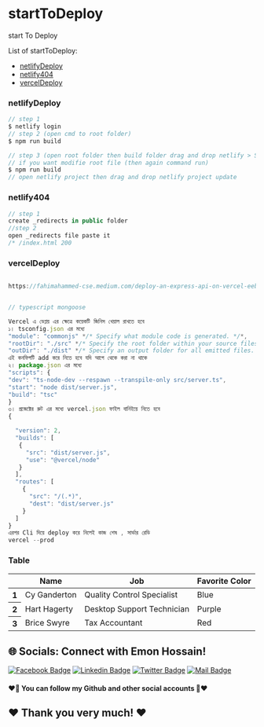 # startToDeploy
start To Deploy


List of startToDeploy:

- [netlifyDeploy](#netlifyDeploy)
- [netlify404](#netlify404)
- [vercelDeploy](#vercelDeploy)


### netlifyDeploy

```js
// step 1 
$ netlify login
// step 2 (open cmd to root folder)
$ npm run build

// step 3 (open root folder then build folder drag and drop netlify > Sites)
// if you want modifie root file (then again command run)
$ npm run build
// open netlify project then drag and drop netlify project update

```

### netlify404

```js
// step 1 
create _redirects in public folder  
//step 2
open _redirects file paste it
/* /index.html 200

```
### vercelDeploy

```js

https://fahimahammed-cse.medium.com/deploy-an-express-api-on-vercel-eebc13ace629


// typescript mongoose

Vercel এ ডেপ্লয় এর ক্ষেত্রে কয়েকটি জিনিস খেয়াল রাখতে হবে
১। tsconfig.json এর মধ্যে
"module": "commonjs" */* Specify what module code is generated. */*,
"rootDir": "./src" */* Specify the root folder within your source files. */*,
"outDir": "./dist" */* Specify an output folder for all emitted files. */*,
এই কনফিগটি add করে নিতে হবে যদি আগে থেকে করা না থাকে
২। package.json এর মধ্যে
"scripts": {
"dev": "ts-node-dev --respawn --transpile-only src/server.ts",
"start": "node dist/server.js",
"build": "tsc"
}
৩। প্রজেক্টের রুট এর মধ্যে vercel.json ফাইল বানিইয়ে নিতে হবে
{

  "version": 2,
  "builds": [
   {
     "src": "dist/server.js",
     "use": "@vercel/node"
   }
  ],
  "routes": [
    {
      "src": "/(.*)",
      "dest": "dist/server.js"
    }
  ]
}
এরপর Cli দিয়ে deploy করে নিলেই কাজ শেষ , সার্ভার রেডি
vercel --prod


```


### Table
<div class="overflow-x-auto">
  <table class="table w-full">
    <!-- head -->
    <thead>
      <tr>
        <th></th>
        <th>Name</th>
        <th>Job</th>
        <th>Favorite Color</th>
      </tr>
    </thead>
    <tbody>
      <!-- row 1 -->
      <tr>
        <th>1</th>
        <td>Cy Ganderton</td>
        <td>Quality Control Specialist</td>
        <td>Blue</td>
      </tr>
      <!-- row 2 -->
      <tr>
        <th>2</th>
        <td>Hart Hagerty</td>
        <td>Desktop Support Technician</td>
        <td>Purple</td>
      </tr>
      <!-- row 3 -->
      <tr>
        <th>3</th>
        <td>Brice Swyre</td>
        <td>Tax Accountant</td>
        <td>Red</td>
      </tr>
    </tbody>
  </table>
</div>



## 🌐 Socials: Connect with Emon Hossain!

[![Facebook Badge](https://img.shields.io/badge/Facebook-1877F2?style=for-the-badge&logo=facebook&logoColor=white)](https://fb.com/emonhossain6) [![Linkedin Badge](https://img.shields.io/badge/LinkedIn-0077B5?style=for-the-badge&logo=linkedin&logoColor=white)](https://www.linkedin.com/in/emon007iu/) [![Twitter Badge](https://img.shields.io/badge/Twitter-1DA1F2?style=for-the-badge&logo=twitter&logoColor=white)](https://twitter.com/@emon_hossain7) [![Mail Badge](https://img.shields.io/badge/Gmail-D14836?style=for-the-badge&logo=gmail&logoColor=white)](mailto:emon.hossain.wd@gmail.com)

<h4>❤️🤔 You can follow my Github and other social accounts 🤔❤️</h4>
<h2>❤️ Thank you very much! ❤️</h2>
